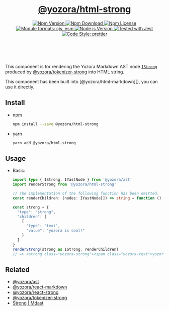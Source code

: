 <header>
  <h1 align="center">
    <a href="https://github.com/guanghechen/yozora-html/tree/main/packages/strong#readme">@yozora/html-strong</a>
  </h1>
  <div align="center">
    <a href="https://www.npmjs.com/package/@yozora/html-strong">
      <img
        alt="Npm Version"
        src="https://img.shields.io/npm/v/@yozora/html-strong.svg"
      />
    </a>
    <a href="https://www.npmjs.com/package/@yozora/html-strong">
      <img
        alt="Npm Download"
        src="https://img.shields.io/npm/dm/@yozora/html-strong.svg"
      />
    </a>
    <a href="https://www.npmjs.com/package/@yozora/html-strong">
      <img
        alt="Npm License"
        src="https://img.shields.io/npm/l/@yozora/html-strong.svg"
      />
    </a>
    <a href="#install">
      <img
        alt="Module formats: cjs, esm"
        src="https://img.shields.io/badge/module_formats-cjs%2C%20esm-green.svg"
      />
    </a>
    <a href="https://github.com/nodejs/node">
      <img
        alt="Node.js Version"
        src="https://img.shields.io/node/v/@yozora/html-strong"
      />
    </a>
    <a href="https://github.com/facebook/jest">
      <img
        alt="Tested with Jest"
        src="https://img.shields.io/badge/tested_with-jest-9c465e.svg"
      />
    </a>
    <a href="https://github.com/prettier/prettier">
      <img
        alt="Code Style: prettier"
        src="https://img.shields.io/badge/code_style-prettier-ff69b4.svg?style=flat-square"
      />
    </a>
  </div>
</header>
<br/>

This component is for rendering the Yozora Markdown AST node [`IStrong`][@yozora/ast] 
produced by [@yozora/tokenizer-strong][] into HTML string.

This component has been built into [@yozora/html-markdown][], you can use it directly.

## Install

* npm

  ```bash
  npm install --save @yozora/html-strong
  ```

* yarn

  ```bash
  yarn add @yozora/html-strong
  ```


## Usage

* Basic:

  ```typescript
  import type { IStrong, IYastNode } from '@yozora/ast'
  import renderStrong from '@yozora/html-strong'

  // The implementation of the following function has been omitted.
  const renderChildren: (nodes: IYastNode[]) => string = function () {}

  const strong = {
    "type": "strong",
    "children": [
      {
        "type": "text",
        "value": "yozora is cool!"
      }
    ]
  }
  renderStrong(strong as IStrong, renderChildren)
  // => <strong class="yozora-strong"><span class="yozora-text">yozora is cool!</span></strong>
  ```

## Related

* [@yozora/ast][]
* [@yozora/react-markdown][]
* [@yozora/react-strong][]
* [@yozora/tokenizer-strong][]
* [Strong | Mdast][mdast]


[@yozora/ast]: https://www.npmjs.com/package/@yozora/ast#strong
[@yozora/react-markdown]: https://www.npmjs.com/package/@yozora/react-markdown
[@yozora/tokenizer-strong]: https://www.npmjs.com/package/@yozora/tokenizer-strong
[@yozora/react-strong]: https://www.npmjs.com/package/@yozora/react-strong
[mdast]: https://github.com/syntax-tree/mdast#strong
